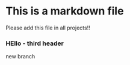 # This is a markdown file

Please add this file in all projects!!

### HEllo - third header

new branch